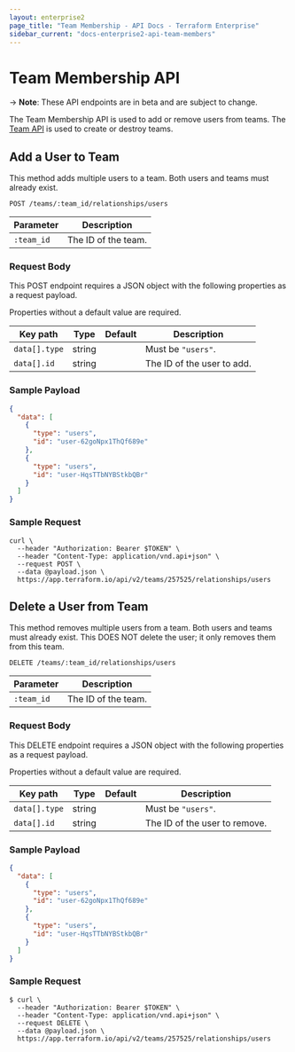 ```yaml
---
layout: enterprise2
page_title: "Team Membership - API Docs - Terraform Enterprise"
sidebar_current: "docs-enterprise2-api-team-members"
---
```


# Team Membership API

-> **Note**: These API endpoints are in beta and are subject to change.

The Team Membership API is used to add or remove users from teams. The [Team API](./teams.html) is used to create or destroy teams.

## Add a User to Team

This method adds multiple users to a team. Both users and teams must already exist.

`POST /teams/:team_id/relationships/users`

| Parameter  | Description         |
| ---------- | ------------------- |
| `:team_id` | The ID of the team. |

### Request Body

This POST endpoint requires a JSON object with the following properties as a request payload.

Properties without a default value are required.

| Key path      | Type   | Default | Description                |
| ------------- | ------ | ------- | -------------------------- |
| `data[].type` | string |         | Must be `"users"`.         |
| `data[].id`   | string |         | The ID of the user to add. |

### Sample Payload

```json
{
  "data": [
    {
      "type": "users",
      "id": "user-62goNpx1ThQf689e"
    },
    {
      "type": "users",
      "id": "user-HqsTTbNYBStkbQBr"
    }
  ]
}
```

### Sample Request

```shell
curl \
  --header "Authorization: Bearer $TOKEN" \
  --header "Content-Type: application/vnd.api+json" \
  --request POST \
  --data @payload.json \
  https://app.terraform.io/api/v2/teams/257525/relationships/users
```

## Delete a User from Team

This method removes multiple users from a team. Both users and teams must already exist. This DOES NOT delete the user; it only removes them from this team.

`DELETE /teams/:team_id/relationships/users`

| Parameter  | Description         |
| ---------- | ------------------- |
| `:team_id` | The ID of the team. |

### Request Body

This DELETE endpoint requires a JSON object with the following properties as a request payload.

Properties without a default value are required.

| Key path      | Type   | Default | Description                   |
| ------------- | ------ | ------- | ----------------------------- |
| `data[].type` | string |         | Must be `"users"`.            |
| `data[].id`   | string |         | The ID of the user to remove. |

### Sample Payload

```json
{
  "data": [
    {
      "type": "users",
      "id": "user-62goNpx1ThQf689e"
    },
    {
      "type": "users",
      "id": "user-HqsTTbNYBStkbQBr"
    }
  ]
}
```

### Sample Request

```shell
$ curl \
  --header "Authorization: Bearer $TOKEN" \
  --header "Content-Type: application/vnd.api+json" \
  --request DELETE \
  --data @payload.json \
  https://app.terraform.io/api/v2/teams/257525/relationships/users
```
